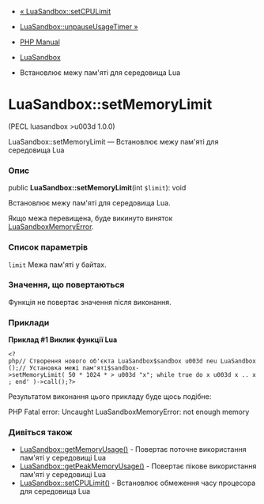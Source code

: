 - [« LuaSandbox::setCPULimit](luasandbox.setcpulimit.md)
- [LuaSandbox::unpauseUsageTimer »](luasandbox.unpauseusagetimer.md)

- [PHP Manual](index.md)
- [LuaSandbox](class.luasandbox.md)
- Встановлює межу пам'яті для середовища Lua

# LuaSandbox::setMemoryLimit

(PECL luasandbox \>u003d 1.0.0)

LuaSandbox::setMemoryLimit — Встановлює межу пам'яті для середовища Lua

### Опис

public **LuaSandbox::setMemoryLimit**(int `$limit`): void

Встановлює межу пам'яті для середовища Lua.

Якщо межа перевищена, буде викинуто виняток
[LuaSandboxMemoryError](class.luasandboxmemoryerror.md).

### Список параметрів

`limit`
Межа пам'яті у байтах.

### Значення, що повертаються

Функція не повертає значення після виконання.

### Приклади

**Приклад #1 Виклик функції Lua**

`<?php// Створення нового об'єкта LuaSandbox$sandbox u003d neu LuaSandbox();// Установка межі пам'яті$sandbox->setMemoryLimit( 50 * 1024 * > u003d "x"; while true do x u003d x .. x; end' )->call();?> `

Результатом виконання цього прикладу буде щось подібне:

PHP Fatal error: Uncaught LuaSandboxMemoryError: not enough memory

### Дивіться також

- [LuaSandbox::getMemoryUsage()](luasandbox.getmemoryusage.md) -
Повертає поточне використання пам'яті у середовищі Lua
- [LuaSandbox::getPeakMemoryUsage()](luasandbox.getpeakmemoryusage.md) -
Повертає пікове використання пам'яті у середовищі Lua
- [LuaSandbox::setCPULimit()](luasandbox.setcpulimit.md) -
Встановлює обмеження часу процесора для середовища Lua
